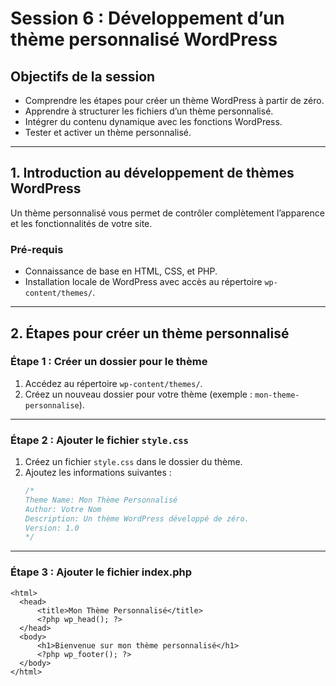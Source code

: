 # Session 6 : Développement d’un thème personnalisé WordPress

## Objectifs de la session
- Comprendre les étapes pour créer un thème WordPress à partir de zéro.
- Apprendre à structurer les fichiers d’un thème personnalisé.
- Intégrer du contenu dynamique avec les fonctions WordPress.
- Tester et activer un thème personnalisé.

---

## 1. Introduction au développement de thèmes WordPress

Un thème personnalisé vous permet de contrôler complètement l’apparence et les fonctionnalités de votre site. 

### Pré-requis
- Connaissance de base en HTML, CSS, et PHP.
- Installation locale de WordPress avec accès au répertoire `wp-content/themes/`.

---

## 2. Étapes pour créer un thème personnalisé

### Étape 1 : Créer un dossier pour le thème
1. Accédez au répertoire `wp-content/themes/`.
2. Créez un nouveau dossier pour votre thème (exemple : `mon-theme-personnalise`).

---

### Étape 2 : Ajouter le fichier `style.css`
1. Créez un fichier `style.css` dans le dossier du thème.
2. Ajoutez les informations suivantes :
   ```css
   /*
   Theme Name: Mon Thème Personnalisé
   Author: Votre Nom
   Description: Un thème WordPress développé de zéro.
   Version: 1.0
   */

---

### Étape 3 : Ajouter le fichier index.php


  <!DOCTYPE html>
    <html>
      <head>
          <title>Mon Thème Personnalisé</title>
          <?php wp_head(); ?>
      </head>
      <body>
          <h1>Bienvenue sur mon thème personnalisé</h1>
          <?php wp_footer(); ?>
      </body>
    </html>
